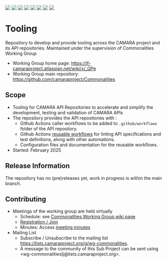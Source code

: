 <a href="https://github.com/camaraproject/§repo_name§/commits/" title="Last Commit"><img src="https://img.shields.io/github/last-commit/camaraproject/§repo_name§?style=plastic"></a>
<a href="https://github.com/camaraproject/§repo_name§/issues" title="Open Issues"><img src="https://img.shields.io/github/issues/camaraproject/§repo_name§?style=plastic"></a>
<a href="https://github.com/camaraproject/§repo_name§/pulls" title="Open Pull Requests"><img src="https://img.shields.io/github/issues-pr/camaraproject/§repo_name§?style=plastic"></a>
<a href="https://github.com/camaraproject/§repo_name§/graphs/contributors" title="Contributors"><img src="https://img.shields.io/github/contributors/camaraproject/§repo_name§?style=plastic"></a>
<a href="https://github.com/camaraproject/§repo_name§" title="Repo Size"><img src="https://img.shields.io/github/repo-size/camaraproject/§repo_name§?style=plastic"></a>
<a href="https://github.com/camaraproject/§repo_name§/blob/main/LICENSE" title="License"><img src="https://img.shields.io/badge/License-Apache%202.0-green.svg?style=plastic"></a>
<a href="https://github.com/camaraproject/§repo_name§/releases/latest" title="Latest Release"><img src="https://img.shields.io/github/release/camaraproject/§repo_name§?style=plastic"></a>
<a href="https://github.com/camaraproject/Governance/blob/main/ProjectStructureAndRoles.md" title="Working Group"><img src="https://img.shields.io/badge/Working%20Group-red?style=plastic"></a>


# Tooling

Repository to develop and provide tooling across the CAMARA project and its API repositories. Maintained under the supervision of Commonalities Working Group

* Working Group home page: https://lf-camaraproject.atlassian.net/wiki/x/_QPe
* Working Group main repository: https://github.com/camaraproject/Commonalities

## Scope

* Tooling for CAMARA API Repositories to accelerate and simplify the development, testing and validation of CAMARA APIs
* The repository provides the API repositories with :
  * Github Actions caller workflows to be added to `.github/workflows` folder of the API repository.
  * Github Actions [reusable workflows](https://docs.github.com/en/actions/sharing-automations/reusing-workflows) for linting API specifications and test definitions, along with other automations.
  * Configuration files and documentation for the reusable workflows.
* Started: February 2025
<!-- * Incubated since: §incubation date$ -->

## Release Information

The repository has no (pre)releases yet, work in progress is within the main branch.
<!-- Optional: an explicit listing of the latest (pre-)release with additional information, e.g. links to the API definitions -->
<!-- In addition use/uncomment one or multiple the following alternative options when becoming applicable -->
<!-- Pre-releases of this sub project are available in https://github.com/camaraproject/§repo_name§/releases -->
<!-- The latest public release is available here: https://github.com/camaraproject/§repo_name§/releases/latest -->
<!-- For changes see [CHANGELOG.md](https://github.com/camaraproject/§repo_name§/blob/main/CHANGELOG.md) -->

## Contributing
* Meetings of the working group are held virtually
    * Schedule: see [Commonalities Working Group wiki page](https://lf-camaraproject.atlassian.net/wiki/x/_QPe)
    * [Registration / Join](https://zoom-lfx.platform.linuxfoundation.org/meeting/91016460698?password=d031b0e3-8d49-49ae-958f-af3213b1e547)
    * Minutes: Access [meeting minutes](https://lf-camaraproject.atlassian.net/wiki/x/2AD7Aw)
* Mailing List
    * Subscribe / Unsubscribe to the mailing list <https://lists.camaraproject.org/g/wg-commonalities>.
    * A message to the community of this Sub Project can be sent using <wg-commonalities§@lists.camaraproject.org>.
